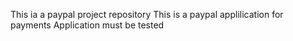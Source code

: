 This ia a paypal project repository
 This is a paypal applilication for payments
Application must be tested
